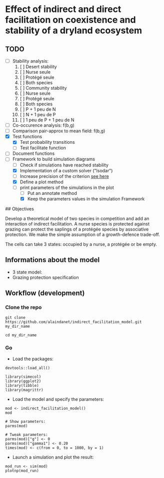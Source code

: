 # Effect of indirect and direct facilitation on coexistence and stability of a dryland ecosystem  

## TODO  

- [ ] Stability analysis:
    1. [ ] Desert stability
	1. [ ] Nurse seule
	2. [ ] Protégé seule
	3. [ ] Both species  
    2. [ ] Community stability
	1. [ ] Nurse seule
	2. [ ] Protégé seule
	3. [ ] Both species  
	4. [ ] P + 1 peu de N
	5. [ ] N + 1 peu de P
	6. [ ] 1 peu de P + 1 peu de N 
- [ ] Co-occurence analysis: f(b,g)
- [ ] Comparison pair-approx to mean field: f(b,g)
- [x] Test functions
    - [x] Test probability transitions
    - [ ] Test facilitate function
- [ ] Document functions
- [ ] Framework to build simulation diagrams
    - [ ] Check if simulations have reached stability
	- [x] Implementation of a custom solver ("lsodar")
	- [ ] Increase precision of the criterion [see here](https://stackoverflow.com/questions/5802592/dealing-with-very-small-numbers-in-r?rq=1) 
    - [x] Define a plot method 
	- [ ] print parameters of the simulations in the plot 
	    - [ ] Put an annotate method
	    - [x] Keep the parameters values in the simulation Framework

## Objectives

Develop a theoretical model of two species in competition and add an interaction
of indirect facilitation. A nurse species is protected against grazing can protect the saplings of a protégée species by associative protection. We make the simple assumption of a growth-defence trade-off.

The cells can take 3 states: occupied by a nurse, a protégée or be empty.

## Informations about the model

- 3 state model:
- Grazing protection specification

## Workflow (development)

### Clone the repo

```
git clone https://github.com/alaindanet/indirect_facilitation_model.git my_dir_name

cd my_dir_name
```

### Go

- Load the packages:

```
devtools::load_all()

library(simecol)
library(ggplot2)
library(tibble)
library(magrittr)
```

- Load the model and specify the parameters:

```
mod <- indirect_facilitation_model()
mod

# Show parameters:
parms(mod)

# Tweak parameters:
parms(mod)["g"] <- 0
parms(mod)["gamma1"] <- 0.20
times(mod) <- c(from = 0, to = 1000, by = 1)
```

- Launch a simulation and plot the result:

```
mod_run <- sim(mod)
plotnp(mod_run)
```


